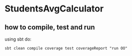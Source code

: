 # StudentsAvgCalculator

## how to compile, test and run

using sbt do:

```
sbt clean compile coverage test coverageReport "run OO"
```
